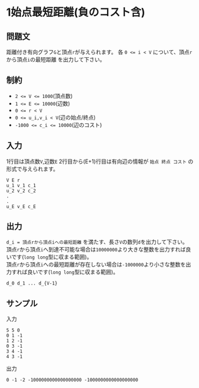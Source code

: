 # 1始点最短距離(負のコスト含)

## 問題文

距離付き有向グラフ`G`と頂点`r`が与えられます。 各 `0 <= i < V` について、頂点`r`から頂点`i`の最短距離 を出力して下さい。

## 制約

- `2 <= V <= 1000`(頂点数)
- `1 <= E <= 10000`(辺数)
- `0 <= r < V`
- `0 <= u_i,v_i < V`(辺の始点/終点)
- `-1000 <= c_i <= 10000`(辺のコスト)

## 入力

1行目は頂点数`V`,辺数`E`
2行目から(E+1)行目は有向辺の情報が `始点 終点 コスト` の形式で与えられます。
```
V E r
u_1 v_1 c_1
u_2 v_2 c_2
.
.
u_E v_E c_E
```

## 出力

`d_i = 頂点rから頂点iへの最短距離` を満たす、長さ`V`の数列`d`を出力して下さい。  
頂点`r`から頂点`i`へ到達不可能な場合は`10000000`より大きな整数を出力すれば良いです(`long long`型に収まる範囲)。  
頂点`r`から頂点`i`への最短距離が存在しない場合は`-1000000`より小さな整数を出力すれば良いです(`long long`型に収まる範囲)。
```
d_0 d_1 ... d_{V-1}
```

## サンプル

入力
```
5 5 0
0 1 -1
1 2 -1
0 3 -1
3 4 -1
4 3 -1
```

出力
```
0 -1 -2 -1000000000000000000 -1000000000000000000
```

